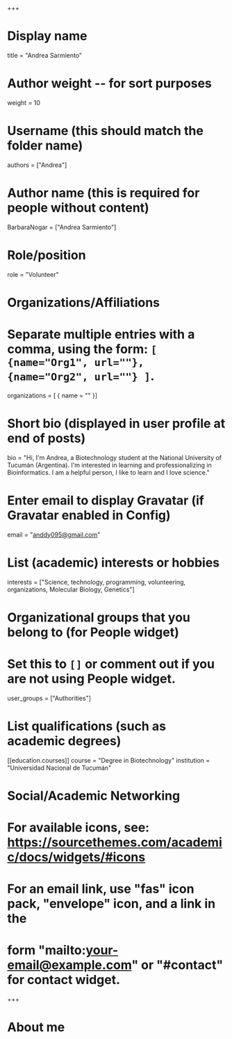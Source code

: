 +++
# Display name
title = "Andrea Sarmiento"

# Author weight -- for sort purposes
weight = 10

# Username (this should match the folder name)
authors = ["Andrea"]

# Author name (this is required for people without content)
BarbaraNogar = ["Andrea Sarmiento"]

# Role/position
role = "Volunteer"

# Organizations/Affiliations
#   Separate multiple entries with a comma, using the form: `[ {name="Org1", url=""}, {name="Org2", url=""} ]`.
organizations = [ { name = "" }]

# Short bio (displayed in user profile at end of posts)
bio = "Hi, I'm Andrea, a Biotechnology student at the National University of Tucumán (Argentina). I'm interested in learning and professionalizing in Bioinformatics. I am a helpful person, I like to learn and I love science."

# Enter email to display Gravatar (if Gravatar enabled in Config)
email = "anddy095@gmail.com"

# List (academic) interests or hobbies
interests = ["Science, technology, programming, volunteering, organizations, Molecular Biology, Genetics"]

# Organizational groups that you belong to (for People widget)
#   Set this to `[]` or comment out if you are not using People widget.
user_groups = ["Authorities"] 

# List qualifications (such as academic degrees)
[[education.courses]]
  course = "Degree in Biotechnology"
  institution = "Universidad Nacional de Tucumán"


# Social/Academic Networking
# For available icons, see: https://sourcethemes.com/academic/docs/widgets/#icons
#   For an email link, use "fas" icon pack, "envelope" icon, and a link in the
#   form "mailto:your-email@example.com" or "#contact" for contact widget.



+++

# About me 

